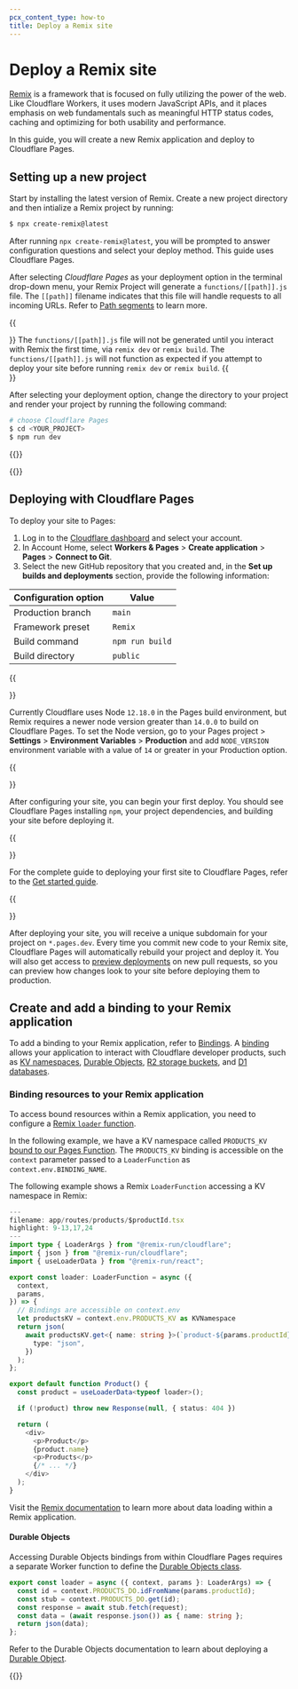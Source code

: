 ```yaml
---
pcx_content_type: how-to
title: Deploy a Remix site
---
```


# Deploy a Remix site

[Remix](https://remix.run/) is a framework that is focused on fully utilizing the power of the web. Like Cloudflare Workers, it uses modern JavaScript APIs, and it places emphasis on web fundamentals such as meaningful HTTP status codes, caching and optimizing for both usability and performance.

In this guide, you will create a new Remix application and deploy to Cloudflare Pages.

## Setting up a new project

Start by installing the latest version of Remix. Create a new project directory and then intialize a Remix project by running:

```sh
$ npx create-remix@latest

```

After running `npx create-remix@latest`, you will be prompted to answer configuration questions and select your deploy method. This guide uses Cloudflare Pages.

After selecting _Cloudflare Pages_ as your deployment option in the terminal drop-down menu, your Remix Project will generate a `functions/[[path]].js` file. The `[[path]]` filename indicates that this file will handle requests to all incoming URLs. Refer to [Path segments](/pages/platform/functions/routing/#dynamic-routes) to learn more.

{{<Aside type="warning" header="Before you deploy">}}
The `functions/[[path]].js` file will not be generated until you interact with Remix the first time, via `remix dev` or `remix build`. The `functions/[[path]].js` will not function as expected if you attempt to deploy your site before running `remix dev` or `remix build`.
{{</Aside>}}

After selecting your deployment option, change the directory to your project and render your project by running the following command:

```sh
# choose Cloudflare Pages
$ cd <YOUR_PROJECT>
$ npm run dev
```

{{<render file="_tutorials-before-you-start.md">}}

{{<render file="_create-github-repository_no_init.md">}}

## Deploying with Cloudflare Pages

To deploy your site to Pages:

1. Log in to the [Cloudflare dashboard](https://dash.cloudflare.com/) and select your account.
2. In Account Home, select **Workers & Pages** > **Create application** > **Pages** > **Connect to Git**.
3. Select the new GitHub repository that you created and, in the **Set up builds and deployments** section, provide the following information:

<div>

| Configuration option | Value           |
| -------------------- | --------------- |
| Production branch    | `main`          |
| Framework preset     | `Remix`         |
| Build command        | `npm run build` |
| Build directory      | `public`        |

</div>

{{<Aside type="warning">}}

Currently Cloudflare uses Node `12.18.0` in the Pages build environment, but Remix requires a newer node version greater than `14.0.0` to build on Cloudflare Pages. To set the Node version, go to your Pages project > **Settings** > **Environment Variables** > **Production** and add `NODE_VERSION` environment variable with a value of `14` or greater in your Production option.

{{</Aside>}}

After configuring your site, you can begin your first deploy. You should see Cloudflare Pages installing `npm`, your project dependencies, and building your site before deploying it.

{{<Aside type="note">}}

For the complete guide to deploying your first site to Cloudflare Pages, refer to the [Get started guide](/pages/get-started/).

{{</Aside>}}

After deploying your site, you will receive a unique subdomain for your project on `*.pages.dev`.
Every time you commit new code to your Remix site, Cloudflare Pages will automatically rebuild your project and deploy it. You will also get access to [preview deployments](/pages/platform/preview-deployments/) on new pull requests, so you can preview how changes look to your site before deploying them to production.

## Create and add a binding to your Remix application

To add a binding to your Remix application, refer to [Bindings](/pages/platform/functions/bindings/).
A [binding](/pages/platform/functions/bindings/) allows your application to interact with Cloudflare developer products, such as [KV namespaces](/workers/learning/how-kv-works/), [Durable Objects](/workers/learning/using-durable-objects/), [R2 storage buckets](/r2/), and [D1 databases](/d1/).

### Binding resources to your Remix application

To access bound resources within a Remix application, you need to configure a [Remix `loader` function](https://remix.run/docs/en/main/route/loader).

In the following example, we have a KV namespace called `PRODUCTS_KV` [bound to our Pages Function](/pages/platform/functions/bindings/#kv-namespaces). The `PRODUCTS_KV` binding is accessible on the `context` parameter passed to a `LoaderFunction` as `context.env.BINDING_NAME`.

The following example shows a Remix `LoaderFunction` accessing a KV namespace in Remix:

```typescript
---
filename: app/routes/products/$productId.tsx
highlight: 9-13,17,24
---
import type { LoaderArgs } from "@remix-run/cloudflare";
import { json } from "@remix-run/cloudflare";
import { useLoaderData } from "@remix-run/react";

export const loader: LoaderFunction = async ({
  context,
  params,
}) => {
  // Bindings are accessible on context.env
  let productsKV = context.env.PRODUCTS_KV as KVNamespace
  return json(
    await productsKV.get<{ name: string }>(`product-${params.productId}`, {
      type: "json",
    })
  );
};

export default function Product() {
  const product = useLoaderData<typeof loader>();

  if (!product) throw new Response(null, { status: 404 })

  return (
    <div>
      <p>Product</p>
      {product.name}
      <p>Products</p>
      {/* ... */}
    </div>
  );
}
```

Visit the [Remix documentation](https://remix.run/docs/en/main/guides/data-loading) to learn more about data loading within a Remix application.

#### Durable Objects

Accessing Durable Objects bindings from within Cloudflare Pages requires a separate Worker function to define the [Durable Objects class](/workers/runtime-apis/durable-objects/#durable-object-class-definition).

```ts
export const loader = async ({ context, params }: LoaderArgs) => {
  const id = context.PRODUCTS_DO.idFromName(params.productId);
  const stub = context.PRODUCTS_DO.get(id);
  const response = await stub.fetch(request);
  const data = (await response.json()) as { name: string };
  return json(data);
};
```

Refer to the Durable Objects documentation to learn about deploying a [Durable Object](/workers/learning/using-durable-objects/).

{{<render file="_learn-more.md" withParameters="Remix">}}
